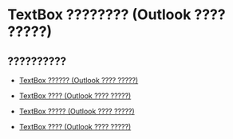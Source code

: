 
# TextBox ???????? (Outlook ???? ?????)

## ??????????


- [TextBox ?????? (Outlook ???? ?????)](4a0e4a3d-beca-9f94-7e27-469c4bafe250.md)
    
- [TextBox ???? (Outlook ???? ?????)](701d7f75-55f9-4111-99bb-9f7d8fb981e1.md)
    
- [TextBox ????? (Outlook ???? ?????)](90e18b6b-da77-4b0a-ae2e-2b44ebf1705f.md)
    
- [TextBox ???? (Outlook ???? ?????)](41eda71d-84b7-48b1-8b47-0f79ac147787.md)
    
